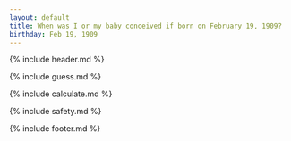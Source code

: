 ```yaml
---
layout: default
title: When was I or my baby conceived if born on February 19, 1909?
birthday: Feb 19, 1909
---
```


{% include header.md %}

{% include guess.md %}

{% include calculate.md %}

{% include safety.md %}

{% include footer.md %}



